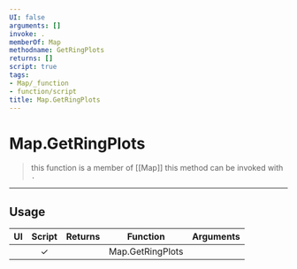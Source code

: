 ```yaml
---
UI: false
arguments: []
invoke: .
memberOf: Map
methodname: GetRingPlots
returns: []
script: true
tags:
- Map/_function
- function/script
title: Map.GetRingPlots
---
```

# Map.GetRingPlots
> this function is a member of [[Map]]
> this method can be invoked with `.`
-----
## Usage
|  UI | Script | Returns | Function | Arguments |
|:---:|:------:|-------:|:--------:|:---------|
| |✓||Map.GetRingPlots||
